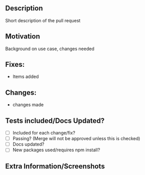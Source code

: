 ## Description

Short description of the pull request

## Motivation

Background on use case, changes needed

## Fixes:

* Items added

## Changes:

* changes made

## Tests included/Docs Updated?

- [ ]  Included for each change/fix?
- [ ] Passing? (Merge will not be approved unless this is checked) 
- [ ]  Docs updated?
- [ ] New packages used/requires npm install? 

## Extra Information/Screenshots
